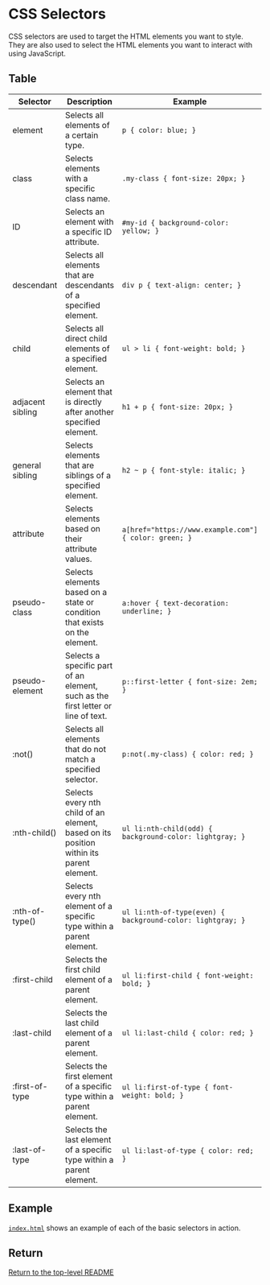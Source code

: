 # CSS Selectors

CSS selectors are used to target the HTML elements you want to style.
They are also used to select the HTML elements you want to interact with using JavaScript.

## Table

| Selector         | Description                                                                             | Example                                                    |
| ---------------- | --------------------------------------------------------------------------------------- | ---------------------------------------------------------- |
| element          | Selects all elements of a certain type.                                                 | `p { color: blue; }`                                       |
| class            | Selects elements with a specific class name.                                            | `.my-class { font-size: 20px; }`                           |
| ID               | Selects an element with a specific ID attribute.                                        | `#my-id { background-color: yellow; }`                     |
| descendant       | Selects all elements that are descendants of a specified element.                       | `div p { text-align: center; }`                            |
| child            | Selects all direct child elements of a specified element.                               | `ul > li { font-weight: bold; }`                           |
| adjacent sibling | Selects an element that is directly after another specified element.                    | `h1 + p { font-size: 20px; }`                              |
| general sibling  | Selects elements that are siblings of a specified element.                              | `h2 ~ p { font-style: italic; }`                           |
| attribute        | Selects elements based on their attribute values.                                       | `a[href="https://www.example.com"] { color: green; }`      |
| pseudo-class     | Selects elements based on a state or condition that exists on the element.              | `a:hover { text-decoration: underline; }`                  |
| pseudo-element   | Selects a specific part of an element, such as the first letter or line of text.        | `p::first-letter { font-size: 2em; }`                      |
| :not()           | Selects all elements that do not match a specified selector.                            | `p:not(.my-class) { color: red; }`                         |
| :nth-child()     | Selects every nth child of an element, based on its position within its parent element. | `ul li:nth-child(odd) { background-color: lightgray; }`    |
| :nth-of-type()   | Selects every nth element of a specific type within a parent element.                   | `ul li:nth-of-type(even) { background-color: lightgray; }` |
| :first-child     | Selects the first child element of a parent element.                                    | `ul li:first-child { font-weight: bold; }`                 |
| :last-child      | Selects the last child element of a parent element.                                     | `ul li:last-child { color: red; }`                         |
| :first-of-type   | Selects the first element of a specific type within a parent element.                   | `ul li:first-of-type { font-weight: bold; }`               |
| :last-of-type    | Selects the last element of a specific type within a parent element.                    | `ul li:last-of-type { color: red; }`                       |

## Example

[`index.html`](./index.html) shows an example of each of the basic selectors in action.

## Return

[Return to the top-level README](./../../README.md)
